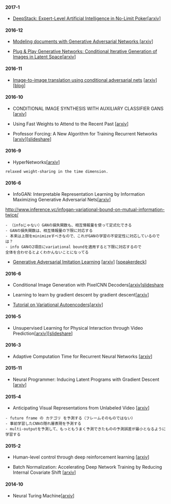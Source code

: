 #### 2017-1
* [DeepStack: Expert-Level Artificial Intelligence in No-Limit Poker](notes/deep-stack.md)[[arxiv](https://128.84.21.199/pdf/1701.01724)]

#### 2016-12
* [Modeling documents with Generative Adversarial Networks  ](notes/adversarial-document-model.md)[[arxiv](https://arxiv.org/abs/1612.09122)]

* [Plug & Play Generative Networks: Conditional Iterative Generation of Images in Latent Space](notes/ppgn.md)[[arxiv](https://arxiv.org/abs/1612.00005)]

#### 2016-11
* [Image-to-image translation using conditional adversarial nets](notes/pix2pix.md)
[[arxiv](https://arxiv.org/abs/1611.07004)][[blog](http://affinelayer.com/pix2pix/index.html)]

#### 2016-10
* CONDITIONAL IMAGE SYNTHESIS WITH AUXILIARY CLASSIFIER GANS [[arxiv](https://arxiv.org/abs/1610.09585)]

* Using Fast Weights to Attend to the Recent Past [[arxiv](https://arxiv.org/abs/1610.06258)]

* Professor Forcing: A New Algorithm for Training Recurrent Networks [[arxiv](https://arxiv.org/abs/1610.09038)][[slideshare](http://2boy.org/~yuta/publications/NIPS2016yomi-poster-Professor-Forcing-tsuboi.pdf)]

#### 2016-9
* HyperNetworks[[arxiv](https://arxiv.org/abs/1609.09106)]

```
relaxed weight-sharing in the time dimension.
```

#### 2016-6
* InfoGAN: Interpretable Representation Learning by Information Maximizing Generative Adversarial Nets[[arxiv](https://arxiv.org/abs/1606.03657)]

http://www.inference.vc/infogan-variational-bound-on-mutual-information-twice/

```
- （infoじゃない）GANの損失関数も、相互情報量を使って定式化できる
- GANの損失関数は、相互情報量の下限に対応する
- 本来は上限をminimizeすべきなので、これがGANの学習の不安定性に対応しているのでは？
- info GANの2項目にvariational boundを適用すると下限に対応するので
全体を合わせるとよくわかんないことになってる
```

* [Generative Adversarial Imitation Learning](notes/fig/GAIL170124.png) [[arxiv](https://arxiv.org/abs/1606.03476)] [[speakerdeck](https://speakerdeck.com/takoika/lun-wen-shao-jie-generative-adversarial-imitation-learning)]


#### 2016-6
* Conditional Image Generation with PixelCNN Decoders[[arxiv](https://arxiv.org/abs/1606.05328)][slideshare](http://www.slideshare.net/suga93/conditional-image-generation-with-pixelcnn-decoders)

* Learning to learn by gradient descent by gradient descent[[arxiv](https://arxiv.org/abs/1606.04474)]

* [Tutorial on Variational Autoencoders](notes/vae.md)[[arxiv](https://arxiv.org/abs/1606.05908)]

#### 2016-5
* Unsupervised Learning for Physical Interaction through Video Prediction[[arxiv](https://arxiv.org/abs/1605.07157)][[slideshare](http://www.slideshare.net/yamaryox/unsupervised-learning-for-physical-interaction-through-video-predictionnips2016)]

#### 2016-3
* Adaptive Computation Time for Recurrent Neural Networks [[arxiv](https://arxiv.org/abs/1603.08983)]

#### 2015-11
* Neural Programmer: Inducing Latent Programs with Gradient Descent [[arxiv](https://arxiv.org/abs/1511.04834)]

#### 2015-4
* Anticipating Visual Representations from Unlabeled Video
[[arxiv](https://arxiv.org/abs/1504.08023)]

```
- future frame の カテゴリ を予測する（フレームそのものではない）
- 事前学習したCNNの隠れ層表現を予測する
- multi-outputを予測して、もっともうまく予測できたものの予測誤差が最小となるように学習する
```

#### 2015-2
* Human-level control through deep reinforcement learning [[arxiv](http://files.davidqiu.com/research/nature14236.pdf)]

* Batch Normalization: Accelerating Deep Network Training by Reducing Internal Covariate Shift [[arxiv](https://arxiv.org/abs/1502.03167)]

#### 2014-10
* Neural Turing Machine[[arxiv](http://arxiv.org/abs/1410.5401)]
